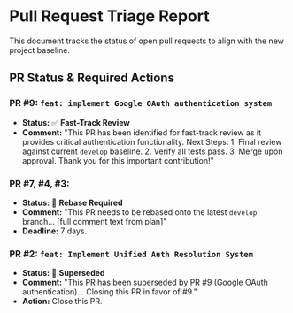 # Pull Request Triage Report

This document tracks the status of open pull requests to align with the new project baseline.

## PR Status & Required Actions

### PR #9: `feat: implement Google OAuth authentication system`
- **Status:** ✅ **Fast-Track Review**
- **Comment:** "This PR has been identified for fast-track review as it provides critical authentication functionality. Next Steps: 1. Final review against current `develop` baseline. 2. Verify all tests pass. 3. Merge upon approval. Thank you for this important contribution!"

### PR #7, #4, #3:
- **Status:** 🔄 **Rebase Required**
- **Comment:** "This PR needs to be rebased onto the latest `develop` branch... [full comment text from plan]"
- **Deadline:** 7 days.

### PR #2: `feat: Implement Unified Auth Resolution System`
- **Status:** 🔴 **Superseded**
- **Comment:** "This PR has been superseded by PR #9 (Google OAuth authentication)... Closing this PR in favor of #9."
- **Action:** Close this PR.
